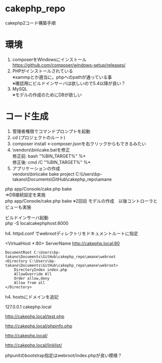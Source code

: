 # cakephp_repo
cakephp2コード構築手順


# 環境

1. composerをWindowsにインストール  
https://github.com/composer/windows-setup/releases/  
1. PHPがインストールされている  
※xammpとか適当に。phpへのpathが通っている事  
※確認用にビルドインサーバは欲しいので5.4以降が良い？  
1. MySQL  
※モデルの作成のためにDBが欲しい  


# コード生成  
1. 管理者権限でコマンドプロンプトを起動  
1. cd (プロジェクトのルート)  
1. composer install ←composer.jsonを右クリックからもできるみたい  
1. \vendors\bin\cake.batを修正  
修正前: bash "%BIN_TARGET%" %*  
修正後: cmd /C "%BIN_TARGET%" %*  
1. アプリケーションの作成  
vendors\bin\cake bake project
C:\Users\bp-takano\Documents\GitHub\cakephp_repo\amane

php app/Console/cake.php bake  
⇒DB接続設定を実施  
php app/Console/cake.php bake      ※2回目 モデルの作成　以後コントローラとビューも実施  



ビルドインサーバ起動  
php -S localcakephphost:8000  


h4. httpd.conf でwebrootディレクトリをドキュメントルートに指定

<VirtualHost *:80>
    ServerName http://cakephp.local:80

    DocumentRoot C:\Users\bp-takano\Documents\GitHub\cakephp_repo\amane\webroot
    <Directory C:\Users\bp-takano\Documents\GitHub\cakephp_repo\amane\webroot>
        DirectoryIndex index.php
        AllowOverride All
        Order allow,deny
        Allow from all
    </Directory>
</VirtualHost>

h4. hostsにドメインを追記

127.0.0.1 cakephp.local

http://cakephp.local/test.php

http://cakephp.local/phpinfo.php

http://cakephp.local/

http://cakephp.local/linklist/

phpunitのbootstrap指定はwebroot/index.phpが良い模様？


